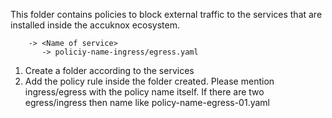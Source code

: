 This folder contains policies to block external traffic to the services that are installed inside the accuknox ecosystem.

```
    -> <Name of service>
       -> policiy-name-ingress/egress.yaml
```
1. Create a folder according to the services
2. Add the policy rule inside the folder created. Please mention ingress/egress with the policy name itself. If there are two egress/ingress then name like policy-name-egress-01.yaml
